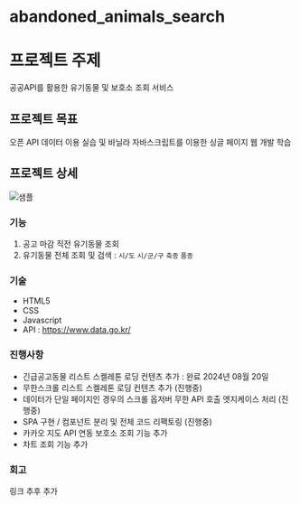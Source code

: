 # abandoned_animals_search

# 프로젝트 주제
공공API를 활용한 유기동물 및 보호소 조회 서비스

## 프로젝트 목표
오픈 API 데이터 이용 실습 및 바닐라 자바스크립트를 이용한 싱글 페이지 웹 개발 학습

## 프로젝트 상세
![샘플](https://github.com/user-attachments/assets/c7a86e39-be01-4f50-8ff4-a813022e9db0)

### 기능
1. 공고 마감 직전 유기동물 조회
2. 유기동물 전체 조회 및 검색 :
`시/도` `시/군/구` `축종` `품종`

### 기술
* HTML5
* CSS
* Javascript
* API : https://www.data.go.kr/

### 진행사항
- 긴급공고동물 리스트 스켈레톤 로딩 컨텐츠 추가 : 완료 2024년 08월 20일
- 무한스크롤 리스트 스켈레톤 로딩 컨텐츠 추가 (진행중)
- 데이터가 단일 페이지인 경우의 스크롤 옵저버 무한 API 호출 엣지케이스 처리 (진행중)
- SPA 구현 / 컴포넌트 분리 및 전체 코드 리팩토링 (진행중)
- 카카오 지도 API 연동 보호소 조회 기능 추가
- 차트 조회 기능 추가

### 회고
링크 추후 추가
